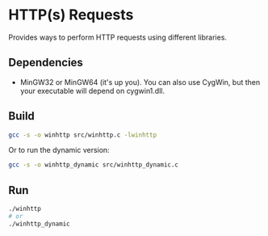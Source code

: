 # HTTP(s) Requests

Provides ways to perform HTTP requests using different libraries.

## Dependencies

- MinGW32 or MinGW64 (it's up you). You can also use CygWin, but then your executable will depend on cygwin1.dll.

## Build

```bash
gcc -s -o winhttp src/winhttp.c -lwinhttp
```

Or to run the dynamic version:

```bash
gcc -s -o winhttp_dynamic src/winhttp_dynamic.c
```

## Run

```bash
./winhttp
# or
./winhttp_dynamic
```